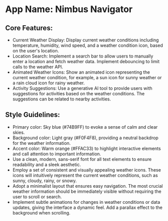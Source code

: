 # **App Name**: Nimbus Navigator

## Core Features:

- Current Weather Display: Display current weather conditions including temperature, humidity, wind speed, and a weather condition icon, based on the user's location.
- Location Search: Implement a search bar to allow users to manually enter a location and fetch weather data. Implement debouncing to limit calls to the weather API.
- Animated Weather Icons: Show an animated icon representing the current weather condition, for example, a sun icon for sunny weather or a rain cloud icon for rainy weather.
- Activity Suggestions: Use a generative AI tool to provide users with suggestions for activities based on the weather conditions. The suggestions can be related to nearby activities.

## Style Guidelines:

- Primary color: Sky blue (#74B9FF) to evoke a sense of calm and clear skies.
- Background color: Light gray (#F0F4F8), providing a neutral backdrop for the weather information.
- Accent color: Warm orange (#FFAC33) to highlight interactive elements and call attention to important information.
- Use a clean, modern, sans-serif font for all text elements to ensure readability and a sleek aesthetic.
- Employ a set of consistent and visually appealing weather icons. These icons will intuitively represent the current weather conditions, such as sunny, cloudy, rainy, or snowy. 
- Adopt a minimalist layout that ensures easy navigation. The most crucial weather information should be immediately visible without requiring the user to scroll or search.
- Implement subtle animations for changes in weather conditions or data updates, giving the interface a dynamic feel. Add a parallax effect to the background when scrolling.
